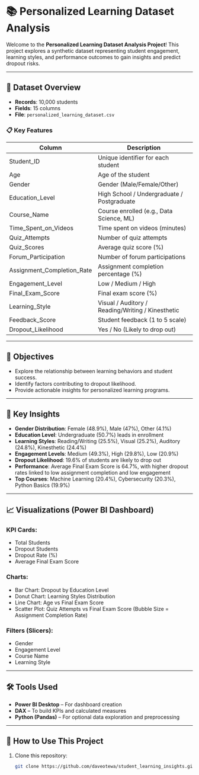 
# 📚 Personalized Learning Dataset Analysis

Welcome to the **Personalized Learning Dataset Analysis Project**! This project explores a synthetic dataset representing student engagement, learning styles, and performance outcomes to gain insights and predict dropout risks.

---

## 📂 Dataset Overview

- **Records**: 10,000 students  
- **Fields**: 15 columns  
- **File**: `personalized_learning_dataset.csv`

### 📋 Key Features

| Column                      | Description                                       |
|-----------------------------|---------------------------------------------------|
| Student_ID                  | Unique identifier for each student               |
| Age                         | Age of the student                               |
| Gender                      | Gender (Male/Female/Other)                       |
| Education_Level             | High School / Undergraduate / Postgraduate       |
| Course_Name                 | Course enrolled (e.g., Data Science, ML)         |
| Time_Spent_on_Videos        | Time spent on videos (minutes)                   |
| Quiz_Attempts               | Number of quiz attempts                          |
| Quiz_Scores                 | Average quiz score (%)                           |
| Forum_Participation         | Number of forum participations                   |
| Assignment_Completion_Rate  | Assignment completion percentage (%)             |
| Engagement_Level            | Low / Medium / High                              |
| Final_Exam_Score            | Final exam score (%)                             |
| Learning_Style              | Visual / Auditory / Reading/Writing / Kinesthetic |
| Feedback_Score              | Student feedback (1 to 5 scale)                  |
| Dropout_Likelihood          | Yes / No (Likely to drop out)                    |

---

## 🎯 Objectives

- Explore the relationship between learning behaviors and student success.
- Identify factors contributing to dropout likelihood.
- Provide actionable insights for personalized learning programs.

---

## 🔎 Key Insights

- **Gender Distribution**: Female (48.9%), Male (47%), Other (4.1%)  
- **Education Level**: Undergraduate (50.7%) leads in enrollment  
- **Learning Styles**: Reading/Writing (25.5%), Visual (25.2%), Auditory (24.8%), Kinesthetic (24.4%)  
- **Engagement Levels**: Medium (49.3%), High (29.8%), Low (20.9%)  
- **Dropout Likelihood**: 19.6% of students are likely to drop out  
- **Performance**: Average Final Exam Score is 64.7%, with higher dropout rates linked to low assignment completion and low engagement  
- **Top Courses**: Machine Learning (20.4%), Cybersecurity (20.3%), Python Basics (19.9%)

---

## 📈 Visualizations (Power BI Dashboard)

### KPI Cards:
- Total Students
- Dropout Students
- Dropout Rate (%)
- Average Final Exam Score

### Charts:
- Bar Chart: Dropout by Education Level
- Donut Chart: Learning Styles Distribution
- Line Chart: Age vs Final Exam Score
- Scatter Plot: Quiz Attempts vs Final Exam Score (Bubble Size = Assignment Completion Rate)

### Filters (Slicers):
- Gender
- Engagement Level
- Course Name
- Learning Style

---

## 🛠️ Tools Used

- **Power BI Desktop** – For dashboard creation  
- **DAX** – To build KPIs and calculated measures  
- **Python (Pandas)** – For optional data exploration and preprocessing

---

## 🚀 How to Use This Project

1. Clone this repository:
   ```bash
   git clone https://github.com/daveotewa/student_learning_insights.git
